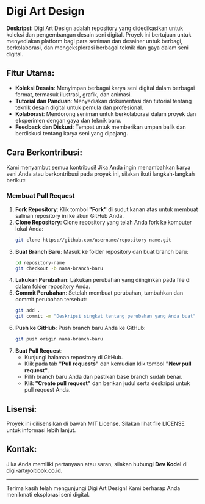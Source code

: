# Digi Art Design

**Deskripsi:**
Digi Art Design adalah repository yang didedikasikan untuk koleksi dan pengembangan desain seni digital. Proyek ini bertujuan untuk menyediakan platform bagi para seniman dan desainer untuk berbagi, berkolaborasi, dan mengeksplorasi berbagai teknik dan gaya dalam seni digital.

## Fitur Utama:
- **Koleksi Desain**: Menyimpan berbagai karya seni digital dalam berbagai format, termasuk ilustrasi, grafik, dan animasi.
- **Tutorial dan Panduan**: Menyediakan dokumentasi dan tutorial tentang teknik desain digital untuk pemula dan profesional.
- **Kolaborasi**: Mendorong seniman untuk berkolaborasi dalam proyek dan eksperimen dengan gaya dan teknik baru.
- **Feedback dan Diskusi**: Tempat untuk memberikan umpan balik dan berdiskusi tentang karya seni yang dipajang.

## Cara Berkontribusi:
Kami menyambut semua kontribusi! Jika Anda ingin menambahkan karya seni Anda atau berkontribusi pada proyek ini, silakan ikuti langkah-langkah berikut:

### Membuat Pull Request
1. **Fork Repository**: Klik tombol **"Fork"** di sudut kanan atas untuk membuat salinan repository ini ke akun GitHub Anda.
2. **Clone Repository**: Clone repository yang telah Anda fork ke komputer lokal Anda:
   ```bash
   git clone https://github.com/username/repository-name.git
   ```
3. **Buat Branch Baru**: Masuk ke folder repository dan buat branch baru:
   ```bash
   cd repository-name
   git checkout -b nama-branch-baru
   ```
4. **Lakukan Perubahan**: Lakukan perubahan yang diinginkan pada file di dalam folder repository Anda.
5. **Commit Perubahan**: Setelah membuat perubahan, tambahkan dan commit perubahan tersebut:
   ```bash
   git add .
   git commit -m "Deskripsi singkat tentang perubahan yang Anda buat"
   ```
6. **Push ke GitHub**: Push branch baru Anda ke GitHub:
   ```bash
   git push origin nama-branch-baru
   ```
7. **Buat Pull Request**: 
   - Kunjungi halaman repository di GitHub.
   - Klik pada tab **"Pull requests"** dan kemudian klik tombol **"New pull request"**.
   - Pilih branch baru Anda dan pastikan base branch sudah benar.
   - Klik **"Create pull request"** dan berikan judul serta deskripsi untuk pull request Anda.

## Lisensi:
Proyek ini dilisensikan di bawah MIT License. Silakan lihat file LICENSE untuk informasi lebih lanjut.

## Kontak:
Jika Anda memiliki pertanyaan atau saran, silakan hubungi **Dev Kodel** di [digi-art@oitlook.co.id](mailto:digi-art@oitlook.co.id).

---

Terima kasih telah mengunjungi Digi Art Design! Kami berharap Anda menikmati eksplorasi seni digital.
